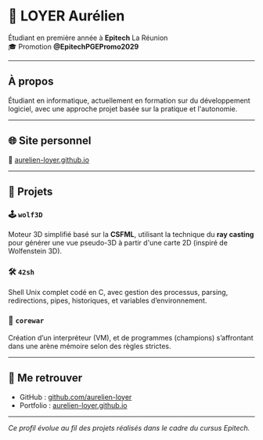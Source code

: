 # 👋 LOYER Aurélien

Étudiant en première année à **Epitech** La Réunion  
🎓 Promotion **@EpitechPGEPromo2029**

---

## À propos

Étudiant en informatique, actuellement en formation sur du développement logiciel, avec une approche projet basée sur la pratique et l'autonomie.

---

## 🌐 Site personnel

🔗 [aurelien-loyer.github.io](https://aurelien-loyer.github.io)

---

## 📁 Projets

### 🕹️ `wolf3D`  
Moteur 3D simplifié basé sur la **CSFML**, utilisant la technique du **ray casting** pour générer une vue pseudo-3D à partir d'une carte 2D (inspiré de Wolfenstein 3D).

### 🛠️ `42sh`  
Shell Unix complet codé en C, avec gestion des processus, parsing, redirections, pipes, historiques, et variables d’environnement.

### 🧠 `corewar`  
Création d’un interpréteur (VM), et de programmes (champions) s’affrontant dans une arène mémoire selon des règles strictes.

---

## 🔗 Me retrouver

- GitHub : [github.com/aurelien-loyer](https://github.com/aurelien-loyer)
- Portfolio : [aurelien-loyer.github.io](https://aurelien-loyer.github.io)

---

*Ce profil évolue au fil des projets réalisés dans le cadre du cursus Epitech.*
